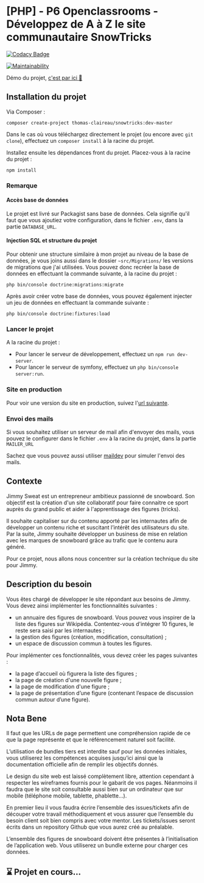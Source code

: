 # [PHP] - P6 Openclassrooms - Développez de A à Z le site communautaire SnowTricks

[![Codacy Badge](https://api.codacy.com/project/badge/Grade/38908a1ea0204cd39996400db31ba8eb)](https://www.codacy.com/manual/thomas-claireau/PHP-P6-Openclassrooms?utm_source=github.com&utm_medium=referral&utm_content=thomas-claireau/PHP-P6-Openclassrooms&utm_campaign=Badge_Grade)

[![Maintainability](https://api.codeclimate.com/v1/badges/56882df21a146f2e28bf/maintainability)](https://codeclimate.com/github/thomas-claireau/PHP-P6-Openclassrooms/maintainability)

Démo du projet, [c'est par ici 👋](http://snowtricks.thomas-claireau.fr/)

## Installation du projet

Via Composer :

```text
composer create-project thomas-claireau/snowtricks:dev-master
```

Dans le cas où vous téléchargez directement le projet (ou encore avec `git clone`), effectuez un `composer install` à la racine du projet.

Installez ensuite les dépendances front du projet. Placez-vous à la racine du projet :

```text
npm install
```

### Remarque

#### Accès base de données

Le projet est livré sur Packagist sans base de données. Cela signifie qu'il faut que vous ajoutiez votre configuration, dans le fichier `.env`, dans la partie `DATABASE_URL`.

#### Injection SQL et structure du projet

Pour obtenir une structure similaire à mon projet au niveau de la base de données, je vous joins aussi dans le dossier `~src/Migrations/` les versions de migrations que j'ai utilisées. Vous pouvez donc recréer la base de données en effectuant la commande suivante, à la racine du projet :

```text
php bin/console doctrine:migrations:migrate
```

Après avoir créer votre base de données, vous pouvez également injecter un jeu de données en effectuant la commande suivante :

```text
php bin/console doctrine:fixtures:load
```

### Lancer le projet

A la racine du projet :

-   Pour lancer le serveur de développement, effectuez un `npm run dev-server`.
-   Pour lancer le serveur de symfony, effectuez un `php bin/console server:run`.

### Site en production

Pour voir une version du site en production, suivez l'[url suivante](http://snowtricks.thomas-claireau.fr/).

### Envoi des mails

Si vous souhaitez utiliser un serveur de mail afin d'envoyer des mails, vous pouvez le configurer dans le fichier `.env` à la racine du projet, dans la partie `MAILER_URL`

Sachez que vous pouvez aussi utiliser [maildev](https://www.npmjs.com/package/maildev) pour simuler l'envoi des mails.

## Contexte

Jimmy Sweat est un entrepreneur ambitieux passionné de snowboard. Son objectif est la création d'un site collaboratif pour faire connaitre ce sport auprès du grand public et aider à l'apprentissage des figures (tricks).

Il souhaite capitaliser sur du contenu apporté par les internautes afin de développer un contenu riche et suscitant l’intérêt des utilisateurs du site. Par la suite, Jimmy souhaite développer un business de mise en relation avec les marques de snowboard grâce au trafic que le contenu aura généré.

Pour ce projet, nous allons nous concentrer sur la création technique du site pour Jimmy.

## Description du besoin

Vous êtes chargé de développer le site répondant aux besoins de Jimmy. Vous devez ainsi implémenter les fonctionnalités suivantes :

-   un annuaire des figures de snowboard. Vous pouvez vous inspirer de la liste des figures sur Wikipédia. Contentez-vous d'intégrer 10 figures, le reste sera saisi par les internautes ;
-   la gestion des figures (création, modification, consultation) ;
-   un espace de discussion commun à toutes les figures.

Pour implémenter ces fonctionnalités, vous devez créer les pages suivantes :

-   la page d’accueil où figurera la liste des figures ;
-   la page de création d'une nouvelle figure ;
-   la page de modification d'une figure ;
-   la page de présentation d’une figure (contenant l’espace de discussion commun autour d’une figure).

## Nota Bene

Il faut que les URLs de page permettent une compréhension rapide de ce que la page représente et que le référencement naturel soit facilité.

L’utilisation de bundles tiers est interdite sauf pour les données initiales, vous utiliserez les compétences acquises jusqu’ici ainsi que la documentation officielle afin de remplir les objectifs donnés.

Le design du site web est laissé complètement libre, attention cependant à respecter les wireframes fournis pour le gabarit de vos pages. Néanmoins il faudra que le site soit consultable aussi bien sur un ordinateur que sur mobile (téléphone mobile, tablette, phablette…).

En premier lieu il vous faudra écrire l’ensemble des issues/tickets afin de découper votre travail méthodiquement et vous assurer que l’ensemble du besoin client soit bien compris avec votre mentor. Les tickets/issues seront écrits dans un repository Github que vous aurez créé au préalable.

L’ensemble des figures de snowboard doivent être présentes à l’initialisation de l’application web. Vous utiliserez un bundle externe pour charger ces données.

## ⌛ Projet en cours...
